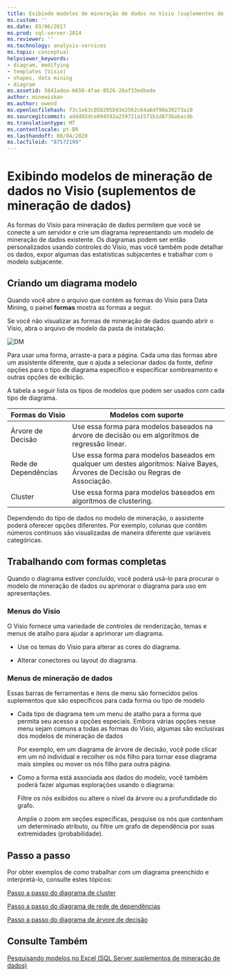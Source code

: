 ```yaml
---
title: Exibindo modelos de mineração de dados no Visio (suplementos de mineração de dados) | Microsoft Docs
ms.custom: ''
ms.date: 03/06/2017
ms.prod: sql-server-2014
ms.reviewer: ''
ms.technology: analysis-services
ms.topic: conceptual
helpviewer_keywords:
- diagram, modifying
- templates [Visio]
- shapes, data mining
- diagram
ms.assetid: 5841adea-6650-4fae-8526-26af33edbede
author: minewiskan
ms.author: owend
ms.openlocfilehash: f3c1e63c058295b93e2562c64a6df90a30273a10
ms.sourcegitcommit: ad4d92dce894592a259721a1571b1d8736abacdb
ms.translationtype: MT
ms.contentlocale: pt-BR
ms.lasthandoff: 08/04/2020
ms.locfileid: "87572199"
---
```

# <a name="viewing-data-mining-models-in-visio-data-mining-add-ins"></a>Exibindo modelos de mineração de dados no Visio (suplementos de mineração de dados)
  As formas do Visio para mineração de dados permitem que você se conecte a um servidor e crie um diagrama representando um modelo de mineração de dados existente. Os diagramas podem ser então personalizados usando controles do Visio, mas você também pode detalhar os dados, expor algumas das estatísticas subjacentes e trabalhar com o modelo subjacente.  
  
## <a name="building-a-model-diagram"></a>Criando um diagrama modelo  
 Quando você abre o arquivo que contém as formas do Visio para Data Mining, o painel **formas** mostra as formas a seguir.  
  
 Se você não visualizar as formas de mineração de dados quando abrir o Visio, abra o arquivo de modelo da pasta de instalação.  
  
 ![DM](media/dm-stencil.gif "DM")  
  
 Para usar uma forma, arraste-a para a página. Cada uma das formas abre um assistente diferente, que o ajuda a selecionar dados da fonte, definir opções para o tipo de diagrama específico e especificar sombreamento e outras opções de exibição.  
  
 A tabela a seguir lista os tipos de modelos que podem ser usados com cada tipo de diagrama.  
  
|Formas do Visio|Modelos com suporte|  
|-----------------|----------------------|  
|Árvore de Decisão|Use essa forma para modelos baseados na árvore de decisão ou em algoritmos de regressão linear.|  
|Rede de Dependências|Use essa forma para modelos baseados em qualquer um destes algoritmos: Naive Bayes, Árvores de Decisão ou Regras de Associação.|  
|Cluster|Use essa forma para modelos baseados em algoritmos de clustering.|  
  
 Dependendo do tipo de dados no modelo de mineração, o assistente poderá oferecer opções diferentes. Por exemplo, colunas que contêm números contínuos são visualizadas de maneira diferente que variáveis categóricas.  
  
## <a name="working-with-completed-shapes"></a>Trabalhando com formas completas  
 Quando o diagrama estiver concluído, você poderá usá-lo para procurar o modelo de mineração de dados ou aprimorar o diagrama para uso em apresentações.  
  
### <a name="visio-menus"></a>Menus do Visio  
 O Visio fornece uma variedade de controles de renderização, temas e menus de atalho para ajudar a aprimorar um diagrama.  
  
-   Use os temas do Visio para alterar as cores do diagrama.  
  
-   Alterar conectores ou layout do diagrama.  
  
### <a name="data-mining-menus"></a>Menus de mineração de dados  
 Essas barras de ferramentas e itens de menu são fornecidos pelos suplementos que são específicos para cada forma ou tipo de modelo  
  
-   Cada tipo de diagrama tem um menu de atalho para a forma que permita seu acesso a opções especiais. Embora várias opções nesse menu sejam comuns a todas as formas do Visio, algumas são exclusivas dos modelos de mineração de dados  
  
     Por exemplo, em um diagrama de árvore de decisão, você pode clicar em um nó individual e recolher os nós filho para tornar esse diagrama mais simples ou mover os nós filho para outra página.  
  
-   Como a forma está associada aos dados do modelo, você também poderá fazer algumas explorações usando o diagrama:  
  
     Filtre os nós exibidos ou altere o nível da árvore ou a profundidade do grafo.  
  
     Amplie o zoom em seções específicas, pesquise os nós que contenham um determinado atributo, ou filtre um grafo de dependência por suas extremidades (probabilidade).  
  
## <a name="walkthroughs"></a>Passo a passo  
 Por obter exemplos de como trabalhar com um diagrama preenchido e interpretá-lo, consulte estes tópicos:  
  
 [Passo a passo do diagrama de cluster](cluster-diagram-walkthrough-data-mining-add-ins.md)  
  
 [Passo a passo do diagrama de rede de dependências](dependency-network-diagram-walkthrough-data-mining-add-ins.md)  
  
 [Passo a passo do diagrama de árvore de decisão](decision-tree-diagram-walkthrough-data-mining-add-ins.md)  
  
## <a name="see-also"></a>Consulte Também  
 [Pesquisando modelos no Excel &#40;SQL Server suplementos de mineração de dados&#41;](browsing-models-in-excel-sql-server-data-mining-add-ins.md)  
  
  
